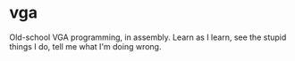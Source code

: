 # vga
Old-school VGA programming, in assembly. Learn as I learn, see the stupid things I do, tell me what I'm doing wrong.
